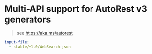 # Multi-API support for AutoRest v3 generators

> see https://aka.ms/autorest

``` yaml $(enable-multi-api)
input-file:
  - stable/v1.0/WebSearch.json
```
